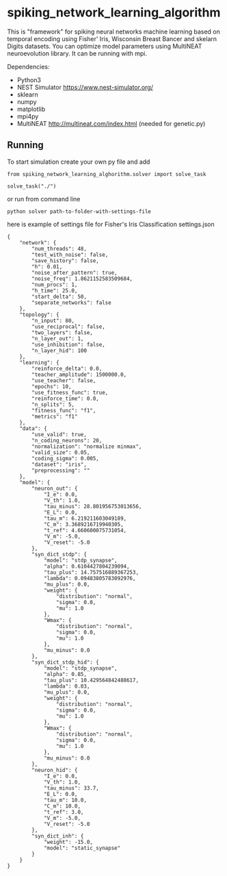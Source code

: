 # spiking_network_learning_algorithm
This is "framework" for spiking neural networks machine learning based on temporal encoding using Fisher' Iris, Wisconsin Breast Bancer and skelarn Digits datasets.
You can optimize model parameters using MultiNEAT neuroevolution library.
It can be running with mpi.

Dependencies:
  * Python3
  * NEST Simulator https://www.nest-simulator.org/
  * sklearn
  * numpy
  * matplotlib
  * mpi4py
  * MultiNEAT http://multineat.com/index.html (needed for genetic.py)

## Running
To start simulation create your own py file and add

```
from spiking_network_learning_alghorithm.solver import solve_task

solve_task("./")
```


or run from command line

```
python solver path-to-folder-with-settings-file
```

here is example of settings file for Fisher's Iris Classification settings.json

```
{
    "network": {
        "num_threads": 48,
        "test_with_noise": false,
        "save_history": false,
        "h": 0.01,
        "noise_after_pattern": true,
        "noise_freq": 1.8621152583509684,
        "num_procs": 1,
        "h_time": 25.0,
        "start_delta": 50,
        "separate_networks": false
    },
    "topology": {
        "n_input": 80,
        "use_reciprocal": false,
        "two_layers": false,
        "n_layer_out": 1,
        "use_inhibition": false,
        "n_layer_hid": 100
    },
    "learning": {
        "reinforce_delta": 0.0,
        "teacher_amplitude": 1500000.0,
        "use_teacher": false,
        "epochs": 10,
        "use_fitness_func": true,
        "reinforce_time": 0.0,
        "n_splits": 5,
        "fitness_func": "f1",
        "metrics": "f1"
    },
    "data": {
        "use_valid": true,
        "n_coding_neurons": 20,
        "normalization": "normalize minmax",
        "valid_size": 0.05,
        "coding_sigma": 0.005,
        "dataset": "iris",
        "preprocessing": ""
    },
    "model": {
        "neuron_out": {
            "I_e": 0.0,
            "V_th": 1.0,
            "tau_minus": 28.801956753013656,
            "E_L": 0.0,
            "tau_m": 6.219211603049189,
            "C_m": 3.3689216719940305,
            "t_ref": 4.660600075731054,
            "V_m": -5.0,
            "V_reset": -5.0
        },
        "syn_dict_stdp": {
            "model": "stdp_synapse",
            "alpha": 0.6104427804239094,
            "tau_plus": 14.757516889367253,
            "lambda": 0.09483805783092976,
            "mu_plus": 0.0,
            "weight": {
                "distribution": "normal",
                "sigma": 0.0,
                "mu": 1.0
            },
            "Wmax": {
                "distribution": "normal",
                "sigma": 0.0,
                "mu": 1.0
            },
            "mu_minus": 0.0
        },
        "syn_dict_stdp_hid": {
            "model": "stdp_synapse",
            "alpha": 0.85,
            "tau_plus": 10.429564842488617,
            "lambda": 0.03,
            "mu_plus": 0.0,
            "weight": {
                "distribution": "normal",
                "sigma": 0.0,
                "mu": 1.0
            },
            "Wmax": {
                "distribution": "normal",
                "sigma": 0.0,
                "mu": 1.0
            },
            "mu_minus": 0.0
        },
        "neuron_hid": {
            "I_e": 0.0,
            "V_th": 1.0,
            "tau_minus": 33.7,
            "E_L": 0.0,
            "tau_m": 10.0,
            "C_m": 10.0,
            "t_ref": 3.0,
            "V_m": -5.0,
            "V_reset": -5.0
        },
        "syn_dict_inh": {
            "weight": -15.0,
            "model": "static_synapse"
        }
    }
}

```

